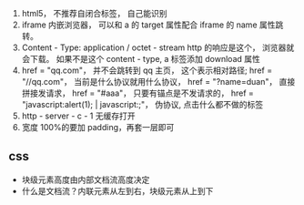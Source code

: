 1. html5， 不推荐自闭合标签， 自己能识别
2. iframe 内嵌浏览器， 可以和 a 的 target 属性配合 iframe 的 name 属性跳转。
3. Content - Type: application / octet - stream http 的响应是这个， 浏览器就会下载。 如果不是这个 content - type, a 标签添加 download 属性
4. href = "qq.com"，
   并不会跳转到 qq 主页， 这个表示相对路径;
   href = "//qq.com"，
   当前是什么协议就用什么协议，
   href = "?name=duan"，
   直接拼接发请求，
   href = "#aaa"，
   只要有锚点是不发请求的，
   href = "javascript:alert(1); | javascript:;"，
   伪协议, 点击什么都不做的标签
5. http - server - c - 1 无缓存打开
6. 宽度 100%的要加 padding，再套一层即可

## css

- 块级元素高度由内部文档流高度决定
- 什么是文档流？内联元素从左到右，块级元素从上到下
